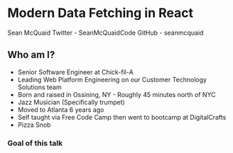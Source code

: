 # Modern Data Fetching in React

Sean McQuaid
Twitter - SeanMcQuaidCode
GitHub - seanmcquaid

## Who am I?

- Senior Software Engineer at Chick-fil-A
- Leading Web Platform Engineering on our Customer Technology Solutions team
- Born and raised in Ossining, NY - Roughly 45 minutes north of NYC
- Jazz Musician (Specifically trumpet)
- Moved to Atlanta 6 years ago
- Self taught via Free Code Camp then went to bootcamp at DigitalCrafts
- Pizza Snob

### Goal of this talk